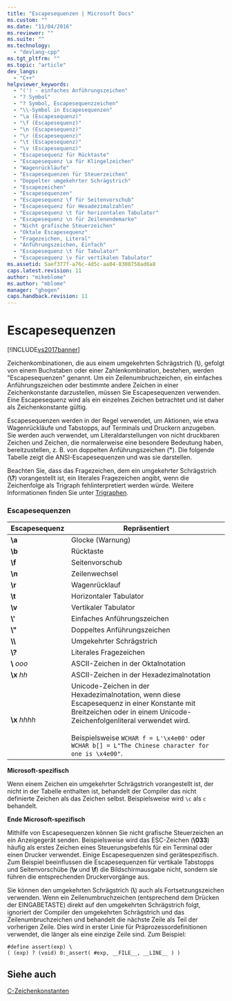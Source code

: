 ```yaml
---
title: "Escapesequenzen | Microsoft Docs"
ms.custom: ""
ms.date: "11/04/2016"
ms.reviewer: ""
ms.suite: ""
ms.technology: 
  - "devlang-cpp"
ms.tgt_pltfrm: ""
ms.topic: "article"
dev_langs: 
  - "C++"
helpviewer_keywords: 
  - "(') - einfaches Anführungszeichen"
  - "? Symbol"
  - "? Symbol, Escapesequenzzeichen"
  - "\\-Symbol in Escapesequenzen"
  - "\a (Escapesequenz)"
  - "\f (Escapesequenz)"
  - "\n (Escapesequenz)"
  - "\r (Escapesequenz)"
  - "\t (Escapesequenz)"
  - "\v (Escapesequenz)"
  - "Escapesequenz für Rücktaste"
  - "Escapesequenz \a für Klingelzeichen"
  - "Wagenrückläufe"
  - "Escapesequenzen für Steuerzeichen"
  - "Doppelter umgekehrter Schrägstrich"
  - "Escapezeichen"
  - "Escapesequenzen"
  - "Escapesequenz \f für Seitenvorschub"
  - "Escapesequenz für Hexadezimalzahlen"
  - "Escapesequenz \t für horizontalen Tabulator"
  - "Escapesequenz \n für Zeilenendemarke"
  - "Nicht grafische Steuerzeichen"
  - "Oktale Escapesequenz"
  - "Fragezeichen, Literal"
  - "Anführungszeichen, Einfach"
  - "Escapesequenz \t für Tabulator"
  - "Escapesequenz \v für vertikalen Tabulator"
ms.assetid: 5aef377f-a76c-4d5c-aa04-8308758ad6a8
caps.latest.revision: 11
author: "mikeblome"
ms.author: "mblome"
manager: "ghogen"
caps.handback.revision: 11
---
```

# Escapesequenzen
[!INCLUDE[vs2017banner](../assembler/inline/includes/vs2017banner.md)]

Zeichenkombinationen, die aus einem umgekehrten Schrägstrich \(**\\**\), gefolgt von einem Buchstaben oder einer Zahlenkombination, bestehen, werden "Escapesequenzen" genannt. Um ein Zeilenumbruchzeichen, ein einfaches Anführungszeichen oder bestimmte andere Zeichen in einer Zeichenkonstante darzustellen, müssen Sie Escapesequenzen verwenden.  Eine Escapesequenz wird als ein einzelnes Zeichen betrachtet und ist daher als Zeichenkonstante gültig.  
  
 Escapesequenzen werden in der Regel verwendet, um Aktionen, wie etwa Wagenrückläufe und Tabstopps, auf Terminals und Druckern anzugeben.  Sie werden auch verwendet, um Literaldarstellungen von nicht druckbaren Zeichen und Zeichen, die normalerweise eine besondere Bedeutung haben, bereitzustellen, z. B. von doppelten Anführungszeichen \(**"**\).  Die folgende Tabelle zeigt die ANSI\-Escapesequenzen und was sie darstellen.  
  
 Beachten Sie, dass das Fragezeichen, dem ein umgekehrter Schrägstrich \(**\\?**\) vorangestellt ist, ein literales Fragezeichen angibt, wenn die Zeichenfolge als Trigraph fehlinterpretiert werden würde.  Weitere Informationen finden Sie unter [Trigraphen](../c-language/trigraphs.md).  
  
### Escapesequenzen  
  
|Escapesequenz|Repräsentiert|  
|-------------------|-------------------|  
|**\\a**|Glocke \(Warnung\)|  
|**\\b**|Rücktaste|  
|**\\f**|Seitenvorschub|  
|**\\n**|Zeilenwechsel|  
|**\\r**|Wagenrücklauf|  
|**\\t**|Horizontaler Tabulator|  
|**\\v**|Vertikaler Tabulator|  
|**\\'**|Einfaches Anführungszeichen|  
|**\\"**|Doppeltes Anführungszeichen|  
|**\\\\**|Umgekehrter Schrägstrich|  
|**\\?**|Literales Fragezeichen|  
|**\\** *ooo*|ASCII\-Zeichen in der Oktalnotation|  
|**\\x** *hh*|ASCII\-Zeichen in der Hexadezimalnotation|  
|**\\x** *hhhh*|Unicode\-Zeichen in der Hexadezimalnotation, wenn diese Escapesequenz in einer Konstante mit Breitzeichen oder in einem Unicode\-Zeichenfolgenliteral verwendet wird.<br /><br /> Beispielsweise `WCHAR f = L'\x4e00'` oder `WCHAR b[] = L"The Chinese character for one is \x4e00"`.|  
  
 **Microsoft\-spezifisch**  
  
 Wenn einem Zeichen ein umgekehrter Schrägstrich vorangestellt ist, der nicht in der Tabelle enthalten ist, behandelt der Compiler das nicht definierte Zeichen als das Zeichen selbst.  Beispielsweise wird `\c` als `c` behandelt.  
  
 **Ende Microsoft\-spezifisch**  
  
 Mithilfe von Escapesequenzen können Sie nicht grafische Steuerzeichen an ein Anzeigegerät senden.  Beispielsweise wird das ESC\-Zeichen \(**\\033**\) häufig als erstes Zeichen eines Steuerungsbefehls für ein Terminal oder einen Drucker verwendet.  Einige Escapesequenzen sind gerätespezifisch.  Zum Beispiel beeinflussen die Escapesequenzen für vertikale Tabstopps und Seitenvorschübe \(**\\v** und **\\f**\) die Bildschirmausgabe nicht, sondern sie führen die entsprechenden Druckervorgänge aus.  
  
 Sie können den umgekehrten Schrägstrich \(**\\**\) auch als Fortsetzungszeichen verwenden.  Wenn ein Zeilenumbruchzeichen \(entsprechend dem Drücken der EINGABETASTE\) direkt auf den umgekehrten Schrägstrich folgt, ignoriert der Compiler den umgekehrten Schrägstrich und das Zeilenumbruchzeichen und behandelt die nächste Zeile als Teil der vorherigen Zeile.  Dies wird in erster Linie für Präprozessordefinitionen verwendet, die länger als eine einzige Zeile sind.  Zum Beispiel:  
  
```  
#define assert(exp) \  
( (exp) ? (void) 0:_assert( #exp, __FILE__, __LINE__ ) )  
```  
  
## Siehe auch  
 [C\-Zeichenkonstanten](../c-language/c-character-constants.md)
